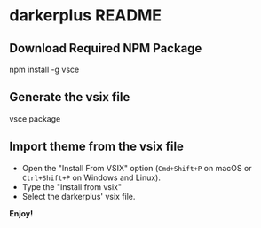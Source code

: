 # darkerplus README

## Download Required NPM Package

npm install -g vsce

## Generate the vsix file

vsce package

## Import theme from the vsix file

* Open the "Install From VSIX" option (`Cmd+Shift+P` on macOS or `Ctrl+Shift+P` on Windows and Linux).
* Type the "Install from vsix"
* Select the darkerplus' vsix file.


**Enjoy!**
